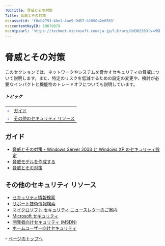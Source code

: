 ```yaml
---
TOCTitle: 脅威とその対策
Title: 脅威とその対策
ms:assetid: 'f6eb2793-4be1-4ae9-9d57-b2690a2e6503'
ms:contentKeyID: 19870079
ms:mtpsurl: 'https://technet.microsoft.com/ja-jp/library/Dd362383(v=MSDN.10)'
---
```


脅威とその対策
==============

このセクションでは、ネットワークやシステムを脅かすセキュリティの脅威について説明します。また、特定のリスクを低減するための設定の変更や、検討が必要なインパクトと機能性のトレードオフについても説明しています。

##### トピック

|                                                                                                                                                                 |                                       |
|-----------------------------------------------------------------------------------------------------------------------------------------------------------------|---------------------------------------|
| [<img src="images/dd362383.arrow_px_down(ja-jp,TechNet.10).gif" alt="ガイド" width="7" height="9" />](#eaa)                        | [ガイド](#eaa)                        |
| [<img src="images/dd362383.arrow_px_down(ja-jp,TechNet.10).gif" alt="その他のセキュリティ リソース" width="7" height="9" />](#ekb) | [その他のセキュリティ リソース](#ekb) |

ガイド
------

-   [脅威とその対策 - Windows Server 2003 と Windows XP のセキュリティ設定](http://www.microsoft.com/japan/technet/security/topics/serversecurity/tcg/tcgch01n.mspx)
-   [脅威モデルを作成する](http://msdn.microsoft.com/ja-jp/library/aa302419.aspx)
-   [脅威とその対策](http://msdn.microsoft.com/ja-jp/library/aa302418.aspx)

その他のセキュリティ リソース 
------------------------------

-   [セキュリティ情報検索](http://www.microsoft.com/japan/technet/security/current.aspx)
-   [サポート技術情報検索](http://support.microsoft.com/search/)
-   [マイクロソフト セキュリティ ニュースレターのご案内](http://www.microsoft.com/japan/technet/security/secnews/default.mspx)
-   [Microsoft セキュリティ](http://www.microsoft.com/japan/security/)
-   [開発者向けセキュリティ (MSDN)](http://msdn.microsoft.com/ja-jp/security/default.aspx)
-   [ホームユーザー向けセキュリティ](http://www.microsoft.com/japan/athome/security/default.mspx)

[<img src="images/dd362383.arrow_px_up(ja-jp,TechNet.10).gif" alt="ページのトップへ" width="7" height="9" />](#top) [ページのトップへ](#top)
